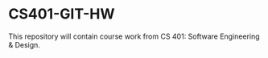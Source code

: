 # CS401-GIT-HW
This repository will contain course work from CS 401: Software Engineering & Design.
